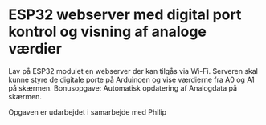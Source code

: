 # ESP32 webserver med digital port kontrol og visning af analoge værdier
Lav på ESP32 modulet en webserver der kan tilgås via Wi-Fi. Serveren skal kunne styre de digitale porte på Arduinoen og vise værdierne fra A0 og A1 på skærmen. Bonusopgave: Automatisk opdatering af Analogdata på skærmen. 

Opgaven er udarbejdet i samarbejde med Philip
